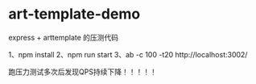 # art-template-demo
express + arttemplate 的压测代码



1、npm install
2、npm run start
3、ab -c 100 -t20 http://localhost:3002/



跑压力测试多次后发现QPS持续下降！！！！！

